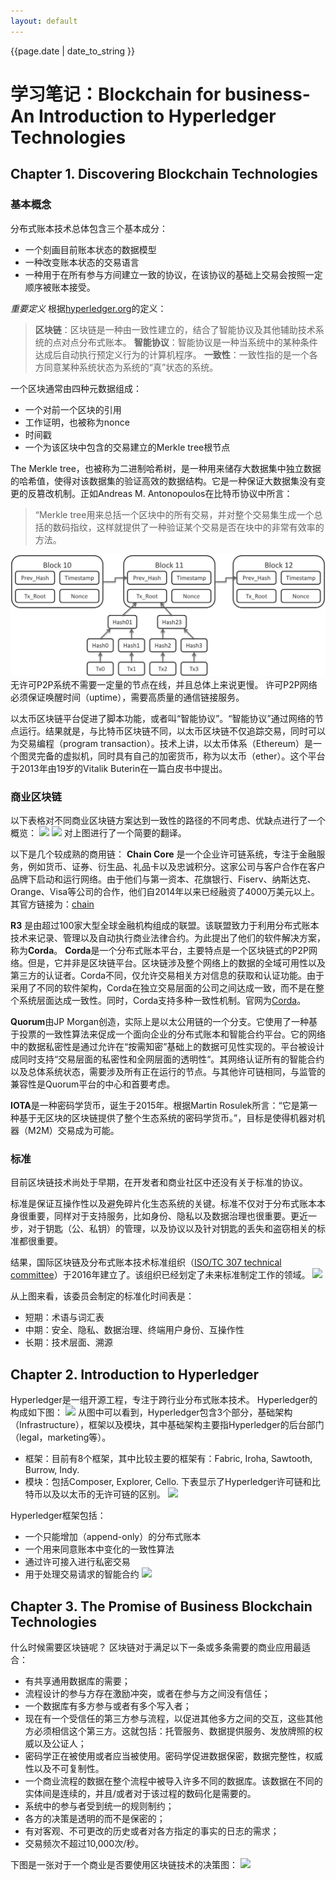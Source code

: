 ```yaml
---
layout: default
---
```


<p>{{page.date | date_to_string }}</p>


# 学习笔记：Blockchain for business- An Introduction to Hyperledger Technologies

## Chapter 1. Discovering Blockchain Technologies

### 基本概念
分布式账本技术总体包含三个基本成分：
- 一个刻画目前账本状态的数据模型
- 一种改变账本状态的交易语言
- 一种用于在所有参与方间建立一致的协议，在该协议的基础上交易会按照一定顺序被账本接受。



_重要定义_
根据[hyperledger.org][1]的定义：
> **区块链**：区块链是一种由一致性建立的，结合了智能协议及其他辅助技术系统的点对点分布式账本。
> **智能协议**：智能协议是一种当系统中的某种条件达成后自动执行预定义行为的计算机程序。
> **一致性**：一致性指的是一个各方同意某种系统状态为系统的“真”状态的系统。

一个区块通常由四种元数据组成：
- 一个对前一个区块的引用
- 工作证明，也被称为nonce
- 时间戳
- 一个为该区块中包含的交易建立的Merkle tree根节点

The Merkle tree，也被称为二进制哈希树，是一种用来储存大数据集中独立数据的哈希值，使得对该数据集的验证高效的数据结构。它是一种保证大数据集没有变更的反篡改机制。正如Andreas M. Antonopoulos在比特币协议中所言：
> “Merkle tree用来总括一个区块中的所有交易，并对整个交易集生成一个总括的数码指纹，这样就提供了一种验证某个交易是否在块中的非常有效率的方法。

   ![来自Wikipedia][image-1]
无许可P2P系统不需要一定量的节点在线，并且总体上来说更慢。
许可P2P网络必须保证唤醒时间（uptime），需要高质量的通信链接服务。

以太币区块链平台促进了脚本功能，或者叫“智能协议”。“智能协议”通过网络的节点运行。结果就是，与比特币区块链不同，以太币区块链不仅追踪交易，同时可以为交易编程（program transaction）。技术上讲，以太币体系（Ethereum）是一个图灵完备的虚拟机，同时具有自己的加密货币，称为以太币（ether）。这个平台于2013年由19岁的Vitalik Buterin在一篇白皮书中提出。

### 商业区块链

以下表格对不同商业区块链方案达到一致性的路径的不同考虑、优缺点进行了一个概览：
![][image-2]
![][image-3]
对上图进行了一个简要的翻译。



以下是几个较成熟的商用链：
**Chain Core** 是一个企业许可链系统，专注于金融服务，例如货币、证券、衍生品、礼品卡以及忠诚积分。这家公司与客户合作在客户品牌下启动和运行网络。由于他们与第一资本、花旗银行、Fiserv、纳斯达克、Orange、Visa等公司的合作，他们自2014年以来已经融资了4000万美元以上。其官方链接为：[chain][2]

**R3** 是由超过100家大型全球金融机构组成的联盟。该联盟致力于利用分布式账本技术来记录、管理以及自动执行商业法律合约。为此提出了他们的软件解决方案，称为**Corda**。
**Corda**是一个分布式账本平台，主要特点是一个区块链式的P2P网络。但是，它并非是区块链平台。区块链涉及整个网络上的数据的全域可用性以及第三方的认证者。Corda不同，仅允许交易相关方对信息的获取和认证功能。由于采用了不同的软件架构，Corda在独立交易层面的公司之间达成一致，而不是在整个系统层面达成一致性。同时，Corda支持多种一致性机制。官网为[Corda][3]。

**Quorum**由JP Morgan创造，实际上是以太公用链的一个分支。它使用了一种基于投票的一致性算法来促成一个面向企业的分布式账本和智能合约平台。它的网络中的数据私密性是通过允许在“按需知密”基础上的数据可见性实现的。平台被设计成同时支持“交易层面的私密性和全网层面的透明性“。其网络认证所有的智能合约以及总体系统状态，需要涉及所有正在运行的节点。与其他许可链相同，与监管的兼容性是Quorum平台的中心和首要考虑。

**IOTA**是一种密码学货币，诞生于2015年。根据Martin Rosulek所言：“它是第一种基于无区块的区块链提供了整个生态系统的密码学货币。”，目标是使得机器对机器（M2M）交易成为可能。

### 标准

目前区块链技术尚处于早期，在开发者和商业社区中还没有关于标准的协议。

标准是保证互操作性以及避免碎片化生态系统的关键。标准不仅对于分布式账本本身很重要，同样对于支持服务，比如身份、隐私以及数据治理也很重要。更近一步，对于钥匙（公、私钥）的管理，以及协议以及针对钥匙的丢失和盗窃相关的标准都很重要。

结果，国际区块链及分布式账本技术标准组织（[ISO/TC 307 technical committee][4]）于2016年建立了。该组织已经划定了未来标准制定工作的领域。
![][image-4]

从上图来看，该委员会制定的标准化时间表是：
- 短期：术语与词汇表
- 中期：安全、隐私、数据治理、终端用户身份、互操作性
- 长期：技术层面、溯源

## Chapter 2. Introduction to Hyperledger

Hyperledger是一组开源工程，专注于跨行业分布式账本技术。
Hyperledger的构成如下图：
![][image-5]
从图中可以看到，Hyperledger包含3个部分，基础架构（Infrastructure），框架以及模块，其中基础架构主要指Hyperledger的后台部门（legal，marketing等）。
- 框架：目前有8个框架，其中比较主要的框架有：Fabric, Iroha, Sawtooth, Burrow, Indy.
- 模块：包括Composer, Explorer, Cello.
下表显示了Hyperledger许可链和比特币以及以太币的无许可链的区别。
![][image-6]

Hyperledger框架包括：
- 一个只能增加（append-only）的分布式账本
- 一个用来同意账本中变化的一致性算法
- 通过许可接入进行私密交易
- 用于处理交易请求的智能合约
![][image-7]




## Chapter 3. The Promise of Business Blockchain Technologies

什么时候需要区块链呢？
区块链对于满足以下一条或多条需要的商业应用最适合：
- 有共享通用数据库的需要；
- 流程设计的参与方存在激励冲突，或者在参与方之间没有信任；
- 一个数据库有多方参与或者有多个写入者；
- 现在有一个受信任的第三方参与流程，以促进其他多方之间的交互，这些其他方必须相信这个第三方。这就包括：托管服务、数据提供服务、发放牌照的权威以及公证人；
- 密码学正在被使用或者应当被使用。密码学促进数据保密，数据完整性，权威性以及不可复制性。
- 一个商业流程的数据在整个流程中被导入许多不同的数据库。该数据在不同的实体间是连续的，并且/或者对于该过程的数码化是需要的。
- 系统中的参与者受到统一的规则制约；
- 各方的决策是透明的而不是保密的；
- 有对客观、不可更改的历史或者对各方指定的事实的日志的需求；
- 交易频次不超过10,000次/秒。

下图是一张对于一个商业是否要使用区块链技术的决策图：
![][image-8]



[1]:	hyperledger.org
[2]:	https://chain.com/technology/
[3]:	https://www.corda.net/
[4]:	https://www.iso.org/committee/6266604.html

[image-1]:	DraggedImage.png "比特币区块数据"
[image-2]:	%E5%B1%8F%E5%B9%95%E5%BF%AB%E7%85%A7%202018-01-20%20%E4%B8%8B%E5%8D%883.26.19.png
[image-3]:	DraggedImage-1.png
[image-4]:	DraggedImage-2.png
[image-5]:	DraggedImage-3.png
[image-6]:	DraggedImage-4.png
[image-7]:	DraggedImage-5.png
[image-8]:	DraggedImage-6.png